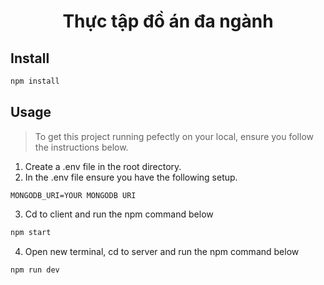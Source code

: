 <h1 align="center">Thực tập đồ án đa ngành</h1>

## Install
```sh
npm install
```
## Usage

> To get this project running pefectly on your local, ensure you follow the instructions below.
1. Create a .env file in the root directory.
2. In the .env file ensure you have the following setup.

```
MONGODB_URI=YOUR MONGODB URI
```
3. Cd to client and run the npm command below

```sh
npm start
```
4. Open new terminal, cd to server and run the npm command below

```sh
npm run dev
```